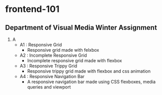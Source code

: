 # frontend-101
## Department of Visual Media Winter Assignment
1. A
    - A1 : Responsive Grid
      - Responsive grid made with felxbox
    - A2 : Incomplete Responsive Grid
      - Incomplete responsive grid made with flexbox
    - A3 : Responsive Trippy Grid
      - Responsive trippy grid made with flexbox and css animation
    - A4 : Responsive Navigation Bar
      - A responsive navigation bar made using CSS flexboxes, media queries and viewport

